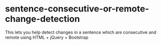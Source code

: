 # sentence-consecutive-or-remote-change-detection

This lets you help detect changes in a sentence which are consecutive and remote using HTML + jQuery + Bootstrap
